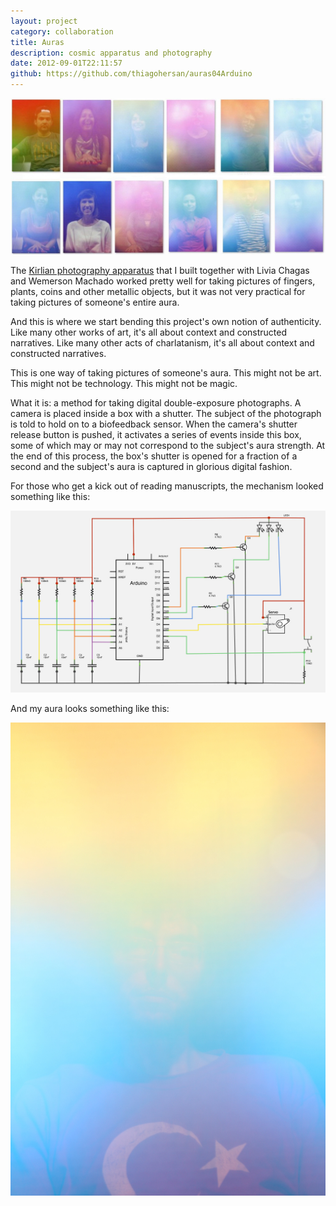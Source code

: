 ```yaml
---
layout: project
category: collaboration
title: Auras
description: cosmic apparatus and photography
date: 2012-09-01T22:11:57
github: https://github.com/thiagohersan/auras04Arduino
---
```

![](/images/projects/auras/bio01.jpg)

The [Kirlian photography apparatus](/project/kirlian-machine/) that I built together with Livia Chagas and Wemerson Machado worked pretty well for taking pictures of fingers, plants, coins and other metallic objects, but it was not very practical for taking pictures of someone's entire aura.

And this is where we start bending this project's own notion of authenticity. Like many other works of art, it's all about context and constructed narratives. Like many other acts of charlatanism, it's all about context and constructed narratives.

This is one way of taking pictures of someone's aura. This might not be art. This might not be technology. This might not be magic.

What it is: a method for taking digital double-exposure photographs. A camera is placed inside a box with a shutter. The subject of the photograph is told to hold on to a biofeedback sensor. When the camera's shutter release button is pushed, it activates a series of events inside this box, some of which may or may not correspond to the subject's aura strength. At the end of this process, the box's shutter is opened for a fraction of a second and the subject's aura is captured in glorious digital fashion.

For those who get a kick out of reading manuscripts, the mechanism looked something like this:

![](/images/projects/auras/bio_sch.jpg)

And my aura looks something like this:

![](/images/projects/auras/8250930198_feba496c64_o.jpg)
